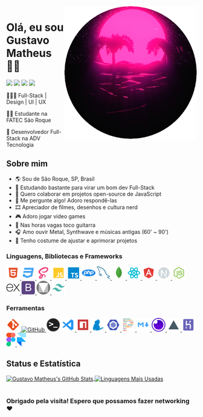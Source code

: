 <img align="right" width="350" height="350" src="../img/synth-circle.gif">

# Olá, eu sou Gustavo Matheus 🤟🏼

[<img src="https://img.shields.io/badge/linkedin-%230077B5.svg?&style=for-the-badge&logo=linkedin&logoColor=white" />](https://www.linkedin.com/in/gustavo-morinaga27/)
[<img src = "https://img.shields.io/badge/instagram-%23E4405F.svg?&style=for-the-badge&logo=instagram&logoColor=white">](https://www.instagram.com/gmatthews_feuer/)
[<img src = "https://img.shields.io/badge/facebook-%231877F2.svg?&style=for-the-badge&logo=facebook&logoColor=white">](https://www.facebook.com/gustavomatheus.cardoso/)
[<img src = "https://img.shields.io/badge/Gmail-D14836?style=for-the-badge&logo=gmail&logoColor=white">](mailto:gustavo.morinaga27@gmail.com)

👨🏻‍💻 Full-Stack | Design | UI | UX

👨‍🎓 Estudante na FATEC São Roque

💼 Desenvolvedor Full-Stack na ADV Tecnologia

## Sobre mim

- 🌎 Sou de São Roque, SP, Brasil
- 🌱 Estudando bastante para virar um bom dev Full-Stack
- 👯 Quero colaborar em projetos open-source de JavaScript
- 💬 Me pergunte algo! Adoro respondê-las
- 🎞️ Apreciador de filmes, desenhos e cultura nerd
- 🎮 Adoro jogar video games
- 🎸 Nas horas vagas toco guitarra
- 🎧 Amo ouvir Metal, Synthwave e músicas antigas (60' ~ 90')
- 💎 Tenho costume de ajustar e aprimorar projetos

### Linguagens, Bibliotecas e Frameworks

<div>
	<a href="https://developer.mozilla.org/pt-BR/docs/Web/HTML" target="_blank">
		<img height="36" title="HTML" src="https://raw.githubusercontent.com/PKief/vscode-material-icon-theme/main/icons/html.svg">
	</a>
	<a href="https://developer.mozilla.org/pt-BR/docs/Web/CSS" target="_blank">
		<img height="36" title="CSS" src="https://raw.githubusercontent.com/PKief/vscode-material-icon-theme/main/icons/css.svg">
	</a>
	<a href="https://sass-lang.com" target="_blank">
		<img height="36" title="Sass" src="https://raw.githubusercontent.com/PKief/vscode-material-icon-theme/main/icons/sass.svg">
	</a>
	<a href="https://developer.mozilla.org/pt-BR/docs/Web/JavaScript" target="_blank">
		<img height="36" title="JavaScript" src="https://raw.githubusercontent.com/PKief/vscode-material-icon-theme/main/icons/javascript.svg">
	</a>
	<a href="https://www.typescriptlang.org" target="_blank">
		<img height="36" title="TypeScript" src="https://raw.githubusercontent.com/PKief/vscode-material-icon-theme/main/icons/typescript.svg">
	</a>
	<a href="https://www.php.net" target="_blank">
		<img height="36" title="PHP" src="https://raw.githubusercontent.com/PKief/vscode-material-icon-theme/main/icons/php.svg">
	</a>
	<a href="https://www.mysql.com" target="_blank">
		<img height="36" title="MySQL" src="https://raw.githubusercontent.com/devicons/devicon/9c6bfdb9783cdfe1018666ed76adcfd3eab6fad6/icons/mysql/mysql-original.svg">
	</a>
	<a href="https://www.mongodb.com" target="_blank">
		<img height="36" title="MongoDB" src="https://raw.githubusercontent.com/devicons/devicon/9c6bfdb9783cdfe1018666ed76adcfd3eab6fad6/icons/mongodb/mongodb-original.svg">
	</a>
	<a href="https://reactjs.org" target="_blank">
		<img height="36" title="React" src="https://raw.githubusercontent.com/PKief/vscode-material-icon-theme/main/icons/react.svg">
	</a>
	<a href="https://angular.io" target="_blank">
		<img height="36" title="Angular" src="https://raw.githubusercontent.com/PKief/vscode-material-icon-theme/main/icons/angular.svg">
	</a>
	<a href="https://nextjs.org" target="_blank">
		<img height="36" title="Next.js" src="https://raw.githubusercontent.com/PKief/vscode-material-icon-theme/main/icons/next.svg">
	</a>
	<a href="https://nodejs.org" target="_blank">
		<img height="36" title="Node.js" src="https://raw.githubusercontent.com/PKief/vscode-material-icon-theme/main/icons/nodejs.svg">
	</a>
	<a href="https://expressjs.com" target="_blank">
		<img height="36" title="Express" src="https://raw.githubusercontent.com/devicons/devicon/9c6bfdb9783cdfe1018666ed76adcfd3eab6fad6/icons/express/express-original.svg">
	</a>
	<a href="https://getbootstrap.com" target="_blank">
		<img height="36" title="Bootstrap" src="https://raw.githubusercontent.com/devicons/devicon/9c6bfdb9783cdfe1018666ed76adcfd3eab6fad6/icons/bootstrap/bootstrap-plain.svg">
	</a>
	<a href="https://material.io" target="_blank">
		<img height="36" title="Material Design" src="https://raw.githubusercontent.com/github/explore/80688e429a7d4ef2fca1e82350fe8e3517d3494d/topics/material-design/material-design.png">
	</a>
	<a href="https://tailwindcss.com" target="_blank">
		<img height="36" title="Tailwind CSS" src="https://raw.githubusercontent.com/PKief/vscode-material-icon-theme/main/icons/tailwindcss.svg">
	</a>
</div>

### Ferramentas

<div>
	<a href="https://git-scm.com" target="_blank">
  	<img height="36" title="Git" src="https://raw.githubusercontent.com/PKief/vscode-material-icon-theme/main/icons/git.svg">
	</a>
	<a href="https://github.com" target="_blank">
  	<img height="36" title="GitHub" src="https://raw.githubusercontent.com/FortAwesome/Font-Awesome/7d3d774145ac38663f6d1effc6def0334b68ab7e/svgs/brands/github.svg">
	</a>
  <img height="36" title="Terminal" src="https://raw.githubusercontent.com/github/explore/80688e429a7d4ef2fca1e82350fe8e3517d3494d/topics/terminal/terminal.png">
	<a href="https://code.visualstudio.com" target="_blank">
  	<img height="36" title="Visual Studio Code" src="https://raw.githubusercontent.com/PKief/vscode-material-icon-theme/main/icons/vscode.svg">
	</a>
	<a href="https://www.npmjs.com" target="_blank">
  	<img height="36" title="NPM" src="https://raw.githubusercontent.com/PKief/vscode-material-icon-theme/73a6f3b57cb9ba44f67d1c000588bacda537ae00/icons/npm.svg">
	</a>
	<a href="https://yarnpkg.com" target="_blank">
  	<img height="36" title="Yarn" src="https://raw.githubusercontent.com/PKief/vscode-material-icon-theme/73a6f3b57cb9ba44f67d1c000588bacda537ae00/icons/yarn.svg">
	</a>
	<a href="https://eslint.org" target="_blank">
  	<img height="36" title="ESLint" src="https://raw.githubusercontent.com/PKief/vscode-material-icon-theme/73a6f3b57cb9ba44f67d1c000588bacda537ae00/icons/eslint.svg">
	</a>
	<a href="https://prettier.io" target="_blank">
  	<img height="36" title="Prettier" src="https://raw.githubusercontent.com/PKief/vscode-material-icon-theme/73a6f3b57cb9ba44f67d1c000588bacda537ae00/icons/prettier.svg">
	</a>
	<a href="https://www.markdownguide.org" target="_blank">
  	<img height="36" title="Markdown" src="https://raw.githubusercontent.com/PKief/vscode-material-icon-theme/73a6f3b57cb9ba44f67d1c000588bacda537ae00/icons/markdown.svg">
	</a>
	<a href="https://insomnia.rest" target="_blank">
  	<img height="36" title="Insomnia" src="../icons/insomnia.png">
	</a>
	<a href="https://vercel.com" target="_blank">
  	<img height="36" title="Vercel" src="https://raw.githubusercontent.com/PKief/vscode-material-icon-theme/main/icons/vercel_light.svg">
	</a>
	<a href="https://heroku.com" target="_blank">
  	<img height="36" title="Heroku" src="https://raw.githubusercontent.com/PKief/vscode-material-icon-theme/main/icons/heroku.svg">
	</a>
	<a href="https://figma.com" target="_blank">
  	<img height="36" title="Figma" src="../icons/figma.svg">
	</a>
	<a href="https://framer.com" target="_blank">
  	<img height="36" title="Framer" src="../icons/framer.png">
	</a>
</div>

## Status e Estatística

<a href="https://github.com/anuraghazra/github-readme-stats" title="Estatísticas do GitHub">
  <img align="center" src="https://github-readme-stats.vercel.app/api?username=gmatthewsfeuer&hide=issues&theme=radical&show_icons=true&count_private=true&include_all_commits=true&line_height=24.5&border_radius=15&hide_border=true" alt="Gustavo Matheus's GitHub Stats" />
</a>
<a href="https://github.com/anuraghazra/github-readme-stats" title="Most Used Languages">
  <img align="center" src="https://github-readme-stats.vercel.app/api/top-langs/?username=gmatthewsfeuer&layout=compact&theme=radical&border_radius=15&hide_border=true"
	alt="Linguagens Mais Usadas" />
</a>

<br>
<br>

### Obrigado pela visita! Espero que possamos fazer networking ❤️
